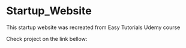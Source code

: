 # Startup_Website
This startup website was recreated from Easy Tutorials Udemy course

Check project on the link bellow:

